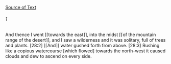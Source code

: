 [Source of Text](https://github.com/scrollmapper/bible_databases_deuterocanonical)

###### 1
And thence I went ⌈⌈towards the east⌉⌉, into the midst ⌈⌈of the mountain range of the desert⌉⌉, and I saw a wilderness and it was solitary, full of trees and plants. [28:2] ⌈⌈And⌉⌉ water gushed forth from above. [28:3] Rushing like a copious watercourse [which flowed] towards the north-west it caused clouds and dew to ascend on every side.